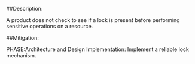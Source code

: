 ##Description:

A product does not check to see if a lock is present before performing sensitive operations on a resource.



##Mitigation:


PHASE:Architecture and Design Implementation:
Implement a reliable lock mechanism.

